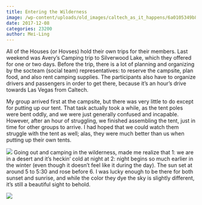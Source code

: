 ```yaml
---
title: Entering the Wilderness
image: /wp-content/uploads/old_images/caltech_as_it_happens/6a0105349b8251970b01b8d2c0f8e0970c.jpg
date: 2017-12-08
categories: 23200
author: Mei-Ling
---
```


All of the Houses (or Hovses) hold their own trips for their members. Last weekend was Avery’s Camping trip to Silverwood Lake, which they offered for one or two days. Before the trip, there is a lot of planning and organizing by the socteam (social team) representatives: to reserve the campsite, plan food, and also rent camping supplies. The participants also have to organize drivers and passengers in order to get there, because it’s an hour’s drive towards Las Vegas from Caltech.

My group arrived first at the campsite, but there was very little to do except for putting up our tent. That task actually took a while, as the tent poles were bent oddly, and we were just generally confused and incapable. However, after an hour of struggling, we finished assembling the tent, just in time for other groups to arrive. I had hoped that we could watch them struggle with the tent as well; alas, they were much better than us when putting up their own tents.


![](/old_images/6a01bb09a3c88f970d01b7c936a7ec970b-pi.jpg)
Going out and camping in the wilderness, made me realize that 1: we are in a desert and it’s heckin’ cold at night at 2: night begins so much earlier in the winter (even though it doesn’t feel like it during the day). The sun set at around 5 to 5:30 and rose before 6. I was lucky enough to be there for both sunset and sunrise, and while the color they dye the sky is slightly different, it’s still a beautiful sight to behold.


![](/old_images/caltech_as_it_happens/6a0105349b8251970b01b8d2c0f8ee970c.jpg)
